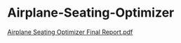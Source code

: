 # Airplane-Seating-Optimizer
[Airplane Seating Optimizer Final Report.pdf](https://github.com/JackOehling/Airplane-Seating-Optimizer/files/14104991/Airplane.Seating.Optimizer.Final.Report.pdf)
